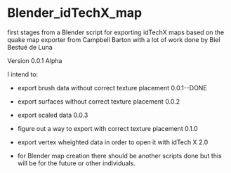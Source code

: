# Blender_idTechX_map

first stages from a Blender script for exporting idTechX maps
based on the quake map exporter from Campbell Barton with a lot of work done by Biel Bestué de Luna

Version 0.0.1 Alpha

I intend to:

 - export brush data without correct texture placement              0.0.1--DONE
 - export surfaces without correct texture placement                0.0.2
 - export scaled data                                               0.0.3
 - figure out a way to export with correct texture placement        0.1.0
 - export vertex wheighted data in order to open it with idTech X   2.0

 - for Blender map creation there should be another scripts done but this will be for the future or other individuals.
